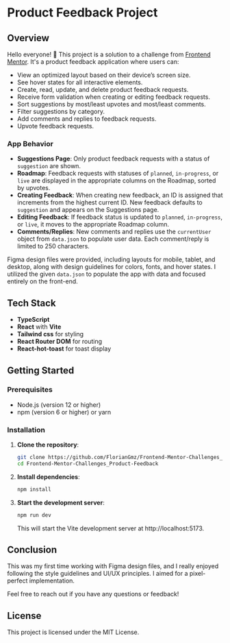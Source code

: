 # Product Feedback Project

## Overview

Hello everyone! 👋 This project is a solution to a challenge from [Frontend Mentor](https://www.frontendmentor.io/). It's a product feedback application where users can:

- View an optimized layout based on their device’s screen size.
- See hover states for all interactive elements.
- Create, read, update, and delete product feedback requests.
- Receive form validation when creating or editing feedback requests.
- Sort suggestions by most/least upvotes and most/least comments.
- Filter suggestions by category.
- Add comments and replies to feedback requests.
- Upvote feedback requests.

### App Behavior

- **Suggestions Page**: Only product feedback requests with a status of `suggestion` are shown.
- **Roadmap**: Feedback requests with statuses of `planned`, `in-progress`, or `live` are displayed in the appropriate columns on the Roadmap, sorted by upvotes.
- **Creating Feedback**: When creating new feedback, an ID is assigned that increments from the highest current ID. New feedback defaults to `suggestion` and appears on the Suggestions page.
- **Editing Feedback**: If feedback status is updated to `planned`, `in-progress`, or `live`, it moves to the appropriate Roadmap column.
- **Comments/Replies**: New comments and replies use the `currentUser` object from `data.json` to populate user data. Each comment/reply is limited to 250 characters.

Figma design files were provided, including layouts for mobile, tablet, and desktop, along with design guidelines for colors, fonts, and hover states. I utilized the given `data.json` to populate the app with data and focused entirely on the front-end.

## Tech Stack

- **TypeScript**
- **React** with **Vite**
- **Tailwind css** for styling
- **React Router DOM** for routing
- **React-hot-toast** for toast display

## Getting Started

### Prerequisites

- Node.js (version 12 or higher)
- npm (version 6 or higher) or yarn

### Installation

1. **Clone the repository**:
   ```sh
   git clone https://github.com/FlorianGmz/Frontend-Mentor-Challenges_Product-Feedback.git
   cd Frontend-Mentor-Challenges_Product-Feedback
   ```
2. **Install dependencies**:
   ```sh
   npm install
   ```
3. **Start the development server**:
   ```sh
   npm run dev
   ```
   This will start the Vite development server at http://localhost:5173.

## Conclusion

This was my first time working with Figma design files, and I really enjoyed following the style guidelines and UI/UX principles. I aimed for a pixel-perfect implementation.

Feel free to reach out if you have any questions or feedback!

## License

This project is licensed under the MIT License.
